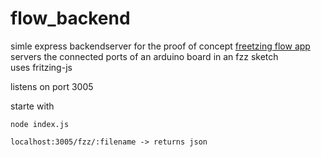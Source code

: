 # flow_backend

simle express backendserver for the proof of concept [freetzing flow app](https://github.com/freetzing/flow_app)
servers the connected ports of an arduino board in an fzz sketch  
uses fritzing-js  

listens on port 3005 

starte with
```
node index.js
```

```
localhost:3005/fzz/:filename -> returns json
```

